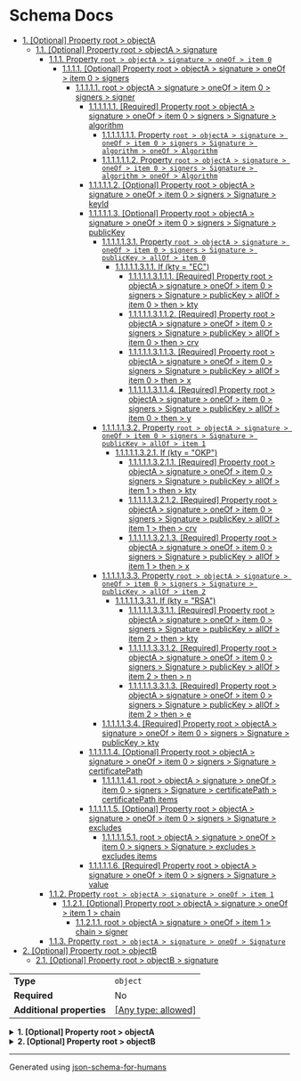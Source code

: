# Schema Docs

- [1. [Optional] Property root > objectA](#objectA)
  - [1.1. [Optional] Property root > objectA > signature](#objectA_signature)
    - [1.1.1. Property `root > objectA > signature > oneOf > item 0`](#objectA_signature_oneOf_i0)
      - [1.1.1.1. [Optional] Property root > objectA > signature > oneOf > item 0 > signers](#objectA_signature_oneOf_i0_signers)
        - [1.1.1.1.1. root > objectA > signature > oneOf > item 0 > signers > signer](#autogenerated_heading_2)
          - [1.1.1.1.1.1. [Required] Property root > objectA > signature > oneOf > item 0 > signers > Signature > algorithm](#objectA_signature_oneOf_i0_signers_items_algorithm)
            - [1.1.1.1.1.1.1. Property `root > objectA > signature > oneOf > item 0 > signers > Signature > algorithm > oneOf > Algorithm`](#objectA_signature_oneOf_i0_signers_items_algorithm_oneOf_i0)
            - [1.1.1.1.1.1.2. Property `root > objectA > signature > oneOf > item 0 > signers > Signature > algorithm > oneOf > Algorithm`](#objectA_signature_oneOf_i0_signers_items_algorithm_oneOf_i1)
          - [1.1.1.1.1.2. [Optional] Property root > objectA > signature > oneOf > item 0 > signers > Signature > keyId](#objectA_signature_oneOf_i0_signers_items_keyId)
          - [1.1.1.1.1.3. [Optional] Property root > objectA > signature > oneOf > item 0 > signers > Signature > publicKey](#objectA_signature_oneOf_i0_signers_items_publicKey)
            - [1.1.1.1.1.3.1. Property `root > objectA > signature > oneOf > item 0 > signers > Signature > publicKey > allOf > item 0`](#objectA_signature_oneOf_i0_signers_items_publicKey_allOf_i0)
              - [1.1.1.1.1.3.1.1. If (kty = "EC")](#autogenerated_heading_3)
                - [1.1.1.1.1.3.1.1.1. [Required] Property root > objectA > signature > oneOf > item 0 > signers > Signature > publicKey > allOf > item 0 > then > kty](#objectA_signature_oneOf_i0_signers_items_publicKey_allOf_i0_then_kty)
                - [1.1.1.1.1.3.1.1.2. [Required] Property root > objectA > signature > oneOf > item 0 > signers > Signature > publicKey > allOf > item 0 > then > crv](#objectA_signature_oneOf_i0_signers_items_publicKey_allOf_i0_then_crv)
                - [1.1.1.1.1.3.1.1.3. [Required] Property root > objectA > signature > oneOf > item 0 > signers > Signature > publicKey > allOf > item 0 > then > x](#objectA_signature_oneOf_i0_signers_items_publicKey_allOf_i0_then_x)
                - [1.1.1.1.1.3.1.1.4. [Required] Property root > objectA > signature > oneOf > item 0 > signers > Signature > publicKey > allOf > item 0 > then > y](#objectA_signature_oneOf_i0_signers_items_publicKey_allOf_i0_then_y)
            - [1.1.1.1.1.3.2. Property `root > objectA > signature > oneOf > item 0 > signers > Signature > publicKey > allOf > item 1`](#objectA_signature_oneOf_i0_signers_items_publicKey_allOf_i1)
              - [1.1.1.1.1.3.2.1. If (kty = "OKP")](#autogenerated_heading_4)
                - [1.1.1.1.1.3.2.1.1. [Required] Property root > objectA > signature > oneOf > item 0 > signers > Signature > publicKey > allOf > item 1 > then > kty](#objectA_signature_oneOf_i0_signers_items_publicKey_allOf_i1_then_kty)
                - [1.1.1.1.1.3.2.1.2. [Required] Property root > objectA > signature > oneOf > item 0 > signers > Signature > publicKey > allOf > item 1 > then > crv](#objectA_signature_oneOf_i0_signers_items_publicKey_allOf_i1_then_crv)
                - [1.1.1.1.1.3.2.1.3. [Required] Property root > objectA > signature > oneOf > item 0 > signers > Signature > publicKey > allOf > item 1 > then > x](#objectA_signature_oneOf_i0_signers_items_publicKey_allOf_i1_then_x)
            - [1.1.1.1.1.3.3. Property `root > objectA > signature > oneOf > item 0 > signers > Signature > publicKey > allOf > item 2`](#objectA_signature_oneOf_i0_signers_items_publicKey_allOf_i2)
              - [1.1.1.1.1.3.3.1. If (kty = "RSA")](#autogenerated_heading_5)
                - [1.1.1.1.1.3.3.1.1. [Required] Property root > objectA > signature > oneOf > item 0 > signers > Signature > publicKey > allOf > item 2 > then > kty](#objectA_signature_oneOf_i0_signers_items_publicKey_allOf_i2_then_kty)
                - [1.1.1.1.1.3.3.1.2. [Required] Property root > objectA > signature > oneOf > item 0 > signers > Signature > publicKey > allOf > item 2 > then > n](#objectA_signature_oneOf_i0_signers_items_publicKey_allOf_i2_then_n)
                - [1.1.1.1.1.3.3.1.3. [Required] Property root > objectA > signature > oneOf > item 0 > signers > Signature > publicKey > allOf > item 2 > then > e](#objectA_signature_oneOf_i0_signers_items_publicKey_allOf_i2_then_e)
            - [1.1.1.1.1.3.4. [Required] Property root > objectA > signature > oneOf > item 0 > signers > Signature > publicKey > kty](#objectA_signature_oneOf_i0_signers_items_publicKey_kty)
          - [1.1.1.1.1.4. [Optional] Property root > objectA > signature > oneOf > item 0 > signers > Signature > certificatePath](#objectA_signature_oneOf_i0_signers_items_certificatePath)
            - [1.1.1.1.1.4.1. root > objectA > signature > oneOf > item 0 > signers > Signature > certificatePath > certificatePath items](#autogenerated_heading_6)
          - [1.1.1.1.1.5. [Optional] Property root > objectA > signature > oneOf > item 0 > signers > Signature > excludes](#objectA_signature_oneOf_i0_signers_items_excludes)
            - [1.1.1.1.1.5.1. root > objectA > signature > oneOf > item 0 > signers > Signature > excludes > excludes items](#autogenerated_heading_7)
          - [1.1.1.1.1.6. [Required] Property root > objectA > signature > oneOf > item 0 > signers > Signature > value](#objectA_signature_oneOf_i0_signers_items_value)
    - [1.1.2. Property `root > objectA > signature > oneOf > item 1`](#objectA_signature_oneOf_i1)
      - [1.1.2.1. [Optional] Property root > objectA > signature > oneOf > item 1 > chain](#objectA_signature_oneOf_i1_chain)
        - [1.1.2.1.1. root > objectA > signature > oneOf > item 1 > chain > signer](#autogenerated_heading_8)
    - [1.1.3. Property `root > objectA > signature > oneOf > Signature`](#objectA_signature_oneOf_i2)
- [2. [Optional] Property root > objectB](#objectB)
  - [2.1. [Optional] Property root > objectB > signature](#objectB_signature)

|                           |                                                                           |
| ------------------------- | ------------------------------------------------------------------------- |
| **Type**                  | `object`                                                                  |
| **Required**              | No                                                                        |
| **Additional properties** | [[Any type: allowed]](# "Additional Properties of any type are allowed.") |

<details>
<summary>
<strong> <a name="objectA"></a>1. [Optional] Property root > objectA</strong>  

</summary>
<blockquote>

|                           |                                                                           |
| ------------------------- | ------------------------------------------------------------------------- |
| **Type**                  | `object`                                                                  |
| **Required**              | No                                                                        |
| **Additional properties** | [[Any type: allowed]](# "Additional Properties of any type are allowed.") |

<details>
<summary>
<strong> <a name="objectA_signature"></a>1.1. [Optional] Property root > objectA > signature</strong>  

</summary>
<blockquote>

**Title:** Signature

|                           |                                                                           |
| ------------------------- | ------------------------------------------------------------------------- |
| **Type**                  | `combining`                                                               |
| **Required**              | No                                                                        |
| **Additional properties** | [[Any type: allowed]](# "Additional Properties of any type are allowed.") |
| **Defined in**            | #/definitions/signature                                                   |

<blockquote>

| One of(Option)                           |
| ---------------------------------------- |
| [item 0](#objectA_signature_oneOf_i0)    |
| [item 1](#objectA_signature_oneOf_i1)    |
| [Signature](#objectA_signature_oneOf_i2) |

<blockquote>

#### <a name="objectA_signature_oneOf_i0"></a>1.1.1. Property `root > objectA > signature > oneOf > item 0`

|                           |                                                         |
| ------------------------- | ------------------------------------------------------- |
| **Type**                  | `object`                                                |
| **Required**              | No                                                      |
| **Additional properties** | [[Not allowed]](# "Additional Properties not allowed.") |

<details>
<summary>
<strong> <a name="objectA_signature_oneOf_i0_signers"></a>1.1.1.1. [Optional] Property root > objectA > signature > oneOf > item 0 > signers</strong>  

</summary>
<blockquote>

**Title:** Signature

|              |         |
| ------------ | ------- |
| **Type**     | `array` |
| **Required** | No      |

**Description:** Unique top level property for Multiple Signatures. (multisignature)

|                      | Array restrictions |
| -------------------- | ------------------ |
| **Min items**        | N/A                |
| **Max items**        | N/A                |
| **Items unicity**    | False              |
| **Additional items** | False              |
| **Tuple validation** | See below          |

| Each item of this array must be                     | Description |
| --------------------------------------------------- | ----------- |
| [signer](#objectA_signature_oneOf_i0_signers_items) | -           |

###### <a name="autogenerated_heading_2"></a>1.1.1.1.1. root > objectA > signature > oneOf > item 0 > signers > signer

|                           |                                                         |
| ------------------------- | ------------------------------------------------------- |
| **Type**                  | `object`                                                |
| **Required**              | No                                                      |
| **Additional properties** | [[Not allowed]](# "Additional Properties not allowed.") |
| **Defined in**            | #/definitions/signer                                    |

<details>
<summary>
<strong> <a name="objectA_signature_oneOf_i0_signers_items_algorithm"></a>1.1.1.1.1.1. [Required] Property root > objectA > signature > oneOf > item 0 > signers > Signature > algorithm</strong>  

</summary>
<blockquote>

|                           |                                                                           |
| ------------------------- | ------------------------------------------------------------------------- |
| **Type**                  | `combining`                                                               |
| **Required**              | Yes                                                                       |
| **Additional properties** | [[Any type: allowed]](# "Additional Properties of any type are allowed.") |

<blockquote>

| One of(Option)                                                            |
| ------------------------------------------------------------------------- |
| [Algorithm](#objectA_signature_oneOf_i0_signers_items_algorithm_oneOf_i0) |
| [Algorithm](#objectA_signature_oneOf_i0_signers_items_algorithm_oneOf_i1) |

<blockquote>

###### <a name="objectA_signature_oneOf_i0_signers_items_algorithm_oneOf_i0"></a>1.1.1.1.1.1.1. Property `root > objectA > signature > oneOf > item 0 > signers > Signature > algorithm > oneOf > Algorithm`

**Title:** Algorithm

|              |                    |
| ------------ | ------------------ |
| **Type**     | `enum (of string)` |
| **Required** | No                 |

**Description:** Signature algorithm. The currently recognized JWA [RFC7518] and RFC8037 [RFC8037] asymmetric key algorithms. Note: Unlike RFC8037 [RFC8037] JSF requires explicit Ed* algorithm names instead of "EdDSA".

Must be one of:
* "RS256"
* "RS384"
* "RS512"
* "PS256"
* "PS384"
* "PS512"
* "ES256"
* "ES384"
* "ES512"
* "Ed25519"
* "Ed448"
* "HS256"
* "HS384"
* "HS512"

</blockquote>
<blockquote>

###### <a name="objectA_signature_oneOf_i0_signers_items_algorithm_oneOf_i1"></a>1.1.1.1.1.1.2. Property `root > objectA > signature > oneOf > item 0 > signers > Signature > algorithm > oneOf > Algorithm`

**Title:** Algorithm

|              |          |
| ------------ | -------- |
| **Type**     | `string` |
| **Required** | No       |
| **Format**   | `uri`    |

**Description:** Signature algorithm. Note: If proprietary signature algorithms are added, they must be expressed as URIs.

</blockquote>

</blockquote>

</blockquote>
</details>

<details>
<summary>
<strong> <a name="objectA_signature_oneOf_i0_signers_items_keyId"></a>1.1.1.1.1.2. [Optional] Property root > objectA > signature > oneOf > item 0 > signers > Signature > keyId</strong>  

</summary>
<blockquote>

**Title:** Key ID

|              |          |
| ------------ | -------- |
| **Type**     | `string` |
| **Required** | No       |

**Description:** Optional. Application specific string identifying the signature key.

</blockquote>
</details>

<details>
<summary>
<strong> <a name="objectA_signature_oneOf_i0_signers_items_publicKey"></a>1.1.1.1.1.3. [Optional] Property root > objectA > signature > oneOf > item 0 > signers > Signature > publicKey</strong>  

</summary>
<blockquote>

**Title:** Public key

|                           |                                                                           |
| ------------------------- | ------------------------------------------------------------------------- |
| **Type**                  | `combining`                                                               |
| **Required**              | No                                                                        |
| **Additional properties** | [[Any type: allowed]](# "Additional Properties of any type are allowed.") |
| **Defined in**            | #/definitions/publicKey                                                   |

**Description:** Optional. Public key object.

<blockquote>

| All of(Requirement)                                                    |
| ---------------------------------------------------------------------- |
| [item 0](#objectA_signature_oneOf_i0_signers_items_publicKey_allOf_i0) |
| [item 1](#objectA_signature_oneOf_i0_signers_items_publicKey_allOf_i1) |
| [item 2](#objectA_signature_oneOf_i0_signers_items_publicKey_allOf_i2) |

<blockquote>

###### <a name="objectA_signature_oneOf_i0_signers_items_publicKey_allOf_i0"></a>1.1.1.1.1.3.1. Property `root > objectA > signature > oneOf > item 0 > signers > Signature > publicKey > allOf > item 0`

|                           |                                                                           |
| ------------------------- | ------------------------------------------------------------------------- |
| **Type**                  | `object`                                                                  |
| **Required**              | No                                                                        |
| **Additional properties** | [[Any type: allowed]](# "Additional Properties of any type are allowed.") |

###### <a name="autogenerated_heading_3"></a>1.1.1.1.1.3.1.1. If (kty = "EC")

|                           |                                                         |
| ------------------------- | ------------------------------------------------------- |
| **Type**                  | `object`                                                |
| **Required**              | No                                                      |
| **Additional properties** | [[Not allowed]](# "Additional Properties not allowed.") |

<details>
<summary>
<strong> <a name="objectA_signature_oneOf_i0_signers_items_publicKey_allOf_i0_then_kty"></a>1.1.1.1.1.3.1.1.1. [Required] Property root > objectA > signature > oneOf > item 0 > signers > Signature > publicKey > allOf > item 0 > then > kty</strong>  

</summary>
<blockquote>

|                        |                                                                |
| ---------------------- | -------------------------------------------------------------- |
| **Type**               | `enum (of string)`                                             |
| **Required**           | Yes                                                            |
| **Same definition as** | [kty](#objectA_signature_oneOf_i0_signers_items_publicKey_kty) |

**Description:** Key type indicator.

</blockquote>
</details>

<details>
<summary>
<strong> <a name="objectA_signature_oneOf_i0_signers_items_publicKey_allOf_i0_then_crv"></a>1.1.1.1.1.3.1.1.2. [Required] Property root > objectA > signature > oneOf > item 0 > signers > Signature > publicKey > allOf > item 0 > then > crv</strong>  

</summary>
<blockquote>

**Title:** Curve name

|              |                    |
| ------------ | ------------------ |
| **Type**     | `enum (of string)` |
| **Required** | Yes                |

**Description:** EC curve name.

Must be one of:
* "P-256"
* "P-384"
* "P-521"

</blockquote>
</details>

<details>
<summary>
<strong> <a name="objectA_signature_oneOf_i0_signers_items_publicKey_allOf_i0_then_x"></a>1.1.1.1.1.3.1.1.3. [Required] Property root > objectA > signature > oneOf > item 0 > signers > Signature > publicKey > allOf > item 0 > then > x</strong>  

</summary>
<blockquote>

**Title:** Coordinate

|              |          |
| ------------ | -------- |
| **Type**     | `string` |
| **Required** | Yes      |

**Description:** EC curve point X. The length of this field must be the full size of a coordinate for the curve specified in the "crv" parameter. For example, if the value of "crv" is "P-521", the decoded argument must be 66 bytes.

</blockquote>
</details>

<details>
<summary>
<strong> <a name="objectA_signature_oneOf_i0_signers_items_publicKey_allOf_i0_then_y"></a>1.1.1.1.1.3.1.1.4. [Required] Property root > objectA > signature > oneOf > item 0 > signers > Signature > publicKey > allOf > item 0 > then > y</strong>  

</summary>
<blockquote>

**Title:** Coordinate

|              |          |
| ------------ | -------- |
| **Type**     | `string` |
| **Required** | Yes      |

**Description:** EC curve point Y. The length of this field must be the full size of a coordinate for the curve specified in the "crv" parameter. For example, if the value of "crv" is "P-256", the decoded argument must be 32 bytes.

</blockquote>
</details>

</blockquote>
<blockquote>

###### <a name="objectA_signature_oneOf_i0_signers_items_publicKey_allOf_i1"></a>1.1.1.1.1.3.2. Property `root > objectA > signature > oneOf > item 0 > signers > Signature > publicKey > allOf > item 1`

|                           |                                                                           |
| ------------------------- | ------------------------------------------------------------------------- |
| **Type**                  | `object`                                                                  |
| **Required**              | No                                                                        |
| **Additional properties** | [[Any type: allowed]](# "Additional Properties of any type are allowed.") |

###### <a name="autogenerated_heading_4"></a>1.1.1.1.1.3.2.1. If (kty = "OKP")

|                           |                                                         |
| ------------------------- | ------------------------------------------------------- |
| **Type**                  | `object`                                                |
| **Required**              | No                                                      |
| **Additional properties** | [[Not allowed]](# "Additional Properties not allowed.") |

<details>
<summary>
<strong> <a name="objectA_signature_oneOf_i0_signers_items_publicKey_allOf_i1_then_kty"></a>1.1.1.1.1.3.2.1.1. [Required] Property root > objectA > signature > oneOf > item 0 > signers > Signature > publicKey > allOf > item 1 > then > kty</strong>  

</summary>
<blockquote>

|                        |                                                                |
| ---------------------- | -------------------------------------------------------------- |
| **Type**               | `enum (of string)`                                             |
| **Required**           | Yes                                                            |
| **Same definition as** | [kty](#objectA_signature_oneOf_i0_signers_items_publicKey_kty) |

**Description:** Key type indicator.

</blockquote>
</details>

<details>
<summary>
<strong> <a name="objectA_signature_oneOf_i0_signers_items_publicKey_allOf_i1_then_crv"></a>1.1.1.1.1.3.2.1.2. [Required] Property root > objectA > signature > oneOf > item 0 > signers > Signature > publicKey > allOf > item 1 > then > crv</strong>  

</summary>
<blockquote>

**Title:** Curve name

|              |                    |
| ------------ | ------------------ |
| **Type**     | `enum (of string)` |
| **Required** | Yes                |

**Description:** EdDSA curve name.

Must be one of:
* "Ed25519"
* "Ed448"

</blockquote>
</details>

<details>
<summary>
<strong> <a name="objectA_signature_oneOf_i0_signers_items_publicKey_allOf_i1_then_x"></a>1.1.1.1.1.3.2.1.3. [Required] Property root > objectA > signature > oneOf > item 0 > signers > Signature > publicKey > allOf > item 1 > then > x</strong>  

</summary>
<blockquote>

**Title:** Coordinate

|              |          |
| ------------ | -------- |
| **Type**     | `string` |
| **Required** | Yes      |

**Description:** EdDSA curve point X. The length of this field must be the full size of a coordinate for the curve specified in the "crv" parameter. For example, if the value of "crv" is "Ed25519", the decoded argument must be 32 bytes.

</blockquote>
</details>

</blockquote>
<blockquote>

###### <a name="objectA_signature_oneOf_i0_signers_items_publicKey_allOf_i2"></a>1.1.1.1.1.3.3. Property `root > objectA > signature > oneOf > item 0 > signers > Signature > publicKey > allOf > item 2`

|                           |                                                                           |
| ------------------------- | ------------------------------------------------------------------------- |
| **Type**                  | `object`                                                                  |
| **Required**              | No                                                                        |
| **Additional properties** | [[Any type: allowed]](# "Additional Properties of any type are allowed.") |

###### <a name="autogenerated_heading_5"></a>1.1.1.1.1.3.3.1. If (kty = "RSA")

|                           |                                                         |
| ------------------------- | ------------------------------------------------------- |
| **Type**                  | `object`                                                |
| **Required**              | No                                                      |
| **Additional properties** | [[Not allowed]](# "Additional Properties not allowed.") |

<details>
<summary>
<strong> <a name="objectA_signature_oneOf_i0_signers_items_publicKey_allOf_i2_then_kty"></a>1.1.1.1.1.3.3.1.1. [Required] Property root > objectA > signature > oneOf > item 0 > signers > Signature > publicKey > allOf > item 2 > then > kty</strong>  

</summary>
<blockquote>

|                        |                                                                |
| ---------------------- | -------------------------------------------------------------- |
| **Type**               | `enum (of string)`                                             |
| **Required**           | Yes                                                            |
| **Same definition as** | [kty](#objectA_signature_oneOf_i0_signers_items_publicKey_kty) |

**Description:** Key type indicator.

</blockquote>
</details>

<details>
<summary>
<strong> <a name="objectA_signature_oneOf_i0_signers_items_publicKey_allOf_i2_then_n"></a>1.1.1.1.1.3.3.1.2. [Required] Property root > objectA > signature > oneOf > item 0 > signers > Signature > publicKey > allOf > item 2 > then > n</strong>  

</summary>
<blockquote>

**Title:** Modulus

|              |          |
| ------------ | -------- |
| **Type**     | `string` |
| **Required** | Yes      |

**Description:** RSA modulus.

</blockquote>
</details>

<details>
<summary>
<strong> <a name="objectA_signature_oneOf_i0_signers_items_publicKey_allOf_i2_then_e"></a>1.1.1.1.1.3.3.1.3. [Required] Property root > objectA > signature > oneOf > item 0 > signers > Signature > publicKey > allOf > item 2 > then > e</strong>  

</summary>
<blockquote>

**Title:** Exponent

|              |          |
| ------------ | -------- |
| **Type**     | `string` |
| **Required** | Yes      |

**Description:** RSA exponent.

</blockquote>
</details>

</blockquote>

</blockquote>

<details>
<summary>
<strong> <a name="objectA_signature_oneOf_i0_signers_items_publicKey_kty"></a>1.1.1.1.1.3.4. [Required] Property root > objectA > signature > oneOf > item 0 > signers > Signature > publicKey > kty</strong>  

</summary>
<blockquote>

|                |                       |
| -------------- | --------------------- |
| **Type**       | `enum (of string)`    |
| **Required**   | Yes                   |
| **Defined in** | #/definitions/keyType |

**Description:** Key type indicator.

Must be one of:
* "EC"
* "OKP"
* "RSA"

</blockquote>
</details>

</blockquote>
</details>

<details>
<summary>
<strong> <a name="objectA_signature_oneOf_i0_signers_items_certificatePath"></a>1.1.1.1.1.4. [Optional] Property root > objectA > signature > oneOf > item 0 > signers > Signature > certificatePath</strong>  

</summary>
<blockquote>

**Title:** Certificate path

|              |                   |
| ------------ | ----------------- |
| **Type**     | `array of string` |
| **Required** | No                |

**Description:** Optional. Sorted array of X.509 [RFC5280] certificates, where the first element must contain the signature certificate. The certificate path must be contiguous but is not required to be complete.

|                      | Array restrictions |
| -------------------- | ------------------ |
| **Min items**        | N/A                |
| **Max items**        | N/A                |
| **Items unicity**    | False              |
| **Additional items** | False              |
| **Tuple validation** | See below          |

| Each item of this array must be                                                          | Description |
| ---------------------------------------------------------------------------------------- | ----------- |
| [certificatePath items](#objectA_signature_oneOf_i0_signers_items_certificatePath_items) | -           |

###### <a name="autogenerated_heading_6"></a>1.1.1.1.1.4.1. root > objectA > signature > oneOf > item 0 > signers > Signature > certificatePath > certificatePath items

|              |          |
| ------------ | -------- |
| **Type**     | `string` |
| **Required** | No       |

</blockquote>
</details>

<details>
<summary>
<strong> <a name="objectA_signature_oneOf_i0_signers_items_excludes"></a>1.1.1.1.1.5. [Optional] Property root > objectA > signature > oneOf > item 0 > signers > Signature > excludes</strong>  

</summary>
<blockquote>

**Title:** Excludes

|              |                   |
| ------------ | ----------------- |
| **Type**     | `array of string` |
| **Required** | No                |

**Description:** Optional. Array holding the names of one or more application level properties that must be excluded from the signature process. Note that the "excludes" property itself, must also be excluded from the signature process. Since both the "excludes" property and the associated data it points to are unsigned, a conforming JSF implementation must provide options for specifying which properties to accept.

|                      | Array restrictions |
| -------------------- | ------------------ |
| **Min items**        | N/A                |
| **Max items**        | N/A                |
| **Items unicity**    | False              |
| **Additional items** | False              |
| **Tuple validation** | See below          |

| Each item of this array must be                                            | Description |
| -------------------------------------------------------------------------- | ----------- |
| [excludes items](#objectA_signature_oneOf_i0_signers_items_excludes_items) | -           |

###### <a name="autogenerated_heading_7"></a>1.1.1.1.1.5.1. root > objectA > signature > oneOf > item 0 > signers > Signature > excludes > excludes items

|              |          |
| ------------ | -------- |
| **Type**     | `string` |
| **Required** | No       |

</blockquote>
</details>

<details>
<summary>
<strong> <a name="objectA_signature_oneOf_i0_signers_items_value"></a>1.1.1.1.1.6. [Required] Property root > objectA > signature > oneOf > item 0 > signers > Signature > value</strong>  

</summary>
<blockquote>

**Title:** Signature

|              |          |
| ------------ | -------- |
| **Type**     | `string` |
| **Required** | Yes      |

**Description:** The signature data. Note that the binary representation must follow the JWA [RFC7518] specifications.

</blockquote>
</details>

</blockquote>
</details>

</blockquote>
<blockquote>

#### <a name="objectA_signature_oneOf_i1"></a>1.1.2. Property `root > objectA > signature > oneOf > item 1`

|                           |                                                         |
| ------------------------- | ------------------------------------------------------- |
| **Type**                  | `object`                                                |
| **Required**              | No                                                      |
| **Additional properties** | [[Not allowed]](# "Additional Properties not allowed.") |

<details>
<summary>
<strong> <a name="objectA_signature_oneOf_i1_chain"></a>1.1.2.1. [Optional] Property root > objectA > signature > oneOf > item 1 > chain</strong>  

</summary>
<blockquote>

**Title:** Signature

|              |         |
| ------------ | ------- |
| **Type**     | `array` |
| **Required** | No      |

**Description:** Unique top level property for Signature Chains. (signaturechain)

|                      | Array restrictions |
| -------------------- | ------------------ |
| **Min items**        | N/A                |
| **Max items**        | N/A                |
| **Items unicity**    | False              |
| **Additional items** | False              |
| **Tuple validation** | See below          |

| Each item of this array must be                   | Description |
| ------------------------------------------------- | ----------- |
| [signer](#objectA_signature_oneOf_i1_chain_items) | -           |

###### <a name="autogenerated_heading_8"></a>1.1.2.1.1. root > objectA > signature > oneOf > item 1 > chain > signer

|                           |                                                         |
| ------------------------- | ------------------------------------------------------- |
| **Type**                  | `object`                                                |
| **Required**              | No                                                      |
| **Additional properties** | [[Not allowed]](# "Additional Properties not allowed.") |
| **Same definition as**    | [Signature](#objectA_signature_oneOf_i0_signers_items)  |

</blockquote>
</details>

</blockquote>
<blockquote>

#### <a name="objectA_signature_oneOf_i2"></a>1.1.3. Property `root > objectA > signature > oneOf > Signature`

**Title:** Signature

|                           |                                                         |
| ------------------------- | ------------------------------------------------------- |
| **Type**                  | `object`                                                |
| **Required**              | No                                                      |
| **Additional properties** | [[Not allowed]](# "Additional Properties not allowed.") |
| **Same definition as**    | [Signature](#objectA_signature_oneOf_i0_signers_items)  |

**Description:** Unique top level property for simple signatures. (signaturecore)

</blockquote>

</blockquote>

</blockquote>
</details>

</blockquote>
</details>

<details>
<summary>
<strong> <a name="objectB"></a>2. [Optional] Property root > objectB</strong>  

</summary>
<blockquote>

|                           |                                                                           |
| ------------------------- | ------------------------------------------------------------------------- |
| **Type**                  | `object`                                                                  |
| **Required**              | No                                                                        |
| **Additional properties** | [[Any type: allowed]](# "Additional Properties of any type are allowed.") |

<details>
<summary>
<strong> <a name="objectB_signature"></a>2.1. [Optional] Property root > objectB > signature</strong>  

</summary>
<blockquote>

**Title:** Signature

|                           |                                                                           |
| ------------------------- | ------------------------------------------------------------------------- |
| **Type**                  | `combining`                                                               |
| **Required**              | No                                                                        |
| **Additional properties** | [[Any type: allowed]](# "Additional Properties of any type are allowed.") |
| **Same definition as**    | [signature](#objectA_signature)                                           |

</blockquote>
</details>

</blockquote>
</details>

----------------------------------------------------------------------------------------------------------------------------
Generated using [json-schema-for-humans](https://github.com/coveooss/json-schema-for-humans)